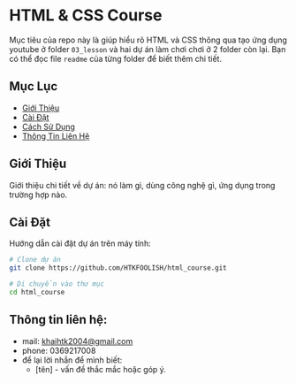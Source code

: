 # HTML & CSS Course

Mục tiêu của repo này là giúp hiểu rõ HTML và CSS thông qua tạo ứng dụng youtube ở folder `03_lesson` và hai dự án làm chơi chơi ở 2 folder còn lại. Bạn có thể đọc file `readme` của từng folder để biết thêm chi tiết.    

## Mục Lục

- [Giới Thiệu](#giới-thiệu)
- [Cài Đặt](#cài-đặt)
- [Cách Sử Dụng](#cách-sử-dụng)
- [Thông Tin Liên Hệ](#thông-tin-liên-hệ)

## Giới Thiệu

Giới thiệu chi tiết về dự án: nó làm gì, dùng công nghệ gì, ứng dụng trong trường hợp nào.


## Cài Đặt

Hướng dẫn cài đặt dự án trên máy tính:

```bash
# Clone dự án
git clone https://github.com/HTKFOOLISH/html_course.git

# Di chuyển vào thư mục
cd html_course
```
## Thông tin liên hệ:
- mail: khaihtk2004@gmail.com
- phone: 0369217008
- để lại lời nhắn để mình biết: 
    - [tên] - vấn đề thắc mắc hoặc góp ý.
